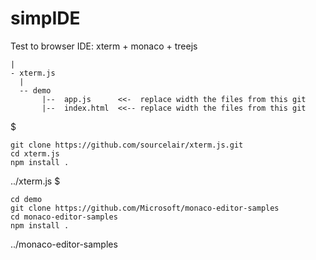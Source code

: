 # simpIDE
Test to browser IDE:  xterm + monaco + treejs

```
|
- xterm.js 
  |
  -- demo
       |--  app.js      <<-  replace width the files from this git
       |--  index.html  <<-- replace width the files from this git
```

$ 
```
git clone https://github.com/sourcelair/xterm.js.git
cd xterm.js
npm install .
```

../xterm.js $
```
cd demo        
git clone https://github.com/Microsoft/monaco-editor-samples
cd monaco-editor-samples
npm install .
```
../monaco-editor-samples
```

```
